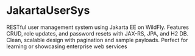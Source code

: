 # JakartaUserSys
RESTful user management system using Jakarta EE on WildFly. Features CRUD, role updates, and password resets with JAX-RS, JPA, and H2 DB. Clean, scalable design with pagination and sample payloads. Perfect for learning or showcasing enterprise web services
